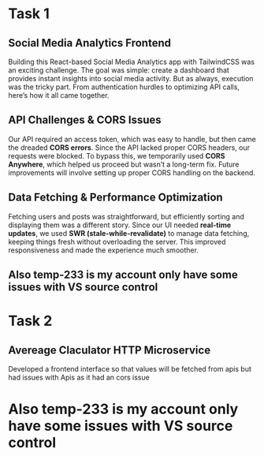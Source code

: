 # Task 1
## Social Media Analytics Frontend

Building this React-based Social Media Analytics app with TailwindCSS was an exciting challenge. The goal was simple: create a dashboard that provides instant insights into social media activity. But as always, execution was the tricky part. From authentication hurdles to optimizing API calls, here’s how it all came together.

## API Challenges & CORS Issues 

Our API required an access token, which was easy to handle, but then came the dreaded **CORS errors**. Since the API lacked proper CORS headers, our requests were blocked. To bypass this, we temporarily used **CORS Anywhere**, which helped us proceed but wasn’t a long-term fix. Future improvements will involve setting up proper CORS handling on the backend.

## Data Fetching & Performance Optimization 

Fetching users and posts was straightforward, but efficiently sorting and displaying them was a different story. Since our UI needed **real-time updates**, we used **SWR (stale-while-revalidate)** to manage data fetching, keeping things fresh without overloading the server. This improved responsiveness and made the experience much smoother.


## Also temp-233 is my account only have some issues with VS source control

# Task 2 

## Avereage Claculator HTTP Microservice 

Developed a frontend interface so that values will be fetched from apis but had issues with Apis as it had an cors issue 

# Also temp-233 is my account only have some issues with VS source control
